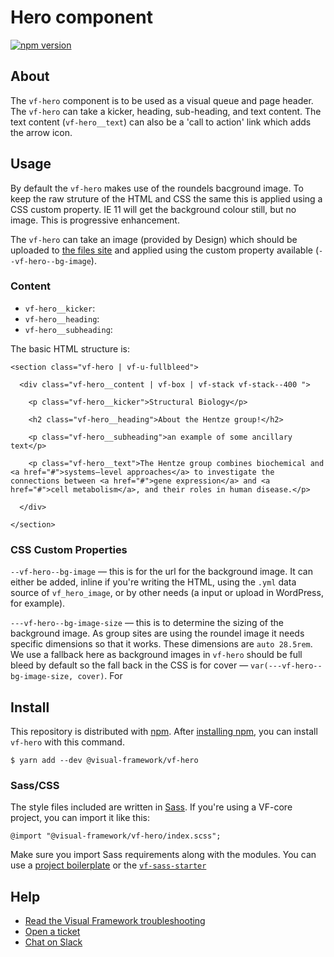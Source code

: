 # Hero component

[![npm version](https://badge.fury.io/js/%40visual-framework%2Fvf-hero.svg)](https://badge.fury.io/js/%40visual-framework%2Fvf-hero)

## About

The `vf-hero` component is to be used as a visual queue and page header. The `vf-hero` can take a kicker, heading, sub-heading, and text content. The text content (`vf-hero__text`) can also be a 'call to action' link which adds the arrow icon.

## Usage

By default the `vf-hero` makes use of the roundels bacground image. To keep the raw struture of the HTML and CSS the same this is applied using a CSS custom property. IE 11 will get the background colour still, but no image. This is progressive enhancement.

The `vf-hero` can take an image (provided by Design) which should be uploaded to [the files site](https://www.embl.org/files) and applied using the custom property available (`--vf-hero--bg-image`).
### Content

- `vf-hero__kicker`:
- `vf-hero__heading`:
- `vf-hero__subheading`:



The basic HTML structure is:

```
<section class="vf-hero | vf-u-fullbleed">

  <div class="vf-hero__content | vf-box | vf-stack vf-stack--400 ">

    <p class="vf-hero__kicker">Structural Biology</p>

    <h2 class="vf-hero__heading">About the Hentze group!</h2>

    <p class="vf-hero__subheading">an example of some ancillary text</p>

    <p class="vf-hero__text">The Hentze group combines biochemical and <a href="#">systems–level approaches</a> to investigate the connections between <a href="#">gene expression</a> and <a href="#">cell metabolism</a>, and their roles in human disease.</p>

  </div>

</section>
```




### CSS Custom Properties

`--vf-hero--bg-image` — this is for the url for the background image. It can either be added, inline if you're writing the HTML, using the `.yml` data source of `vf_hero_image`, or by other needs (a input or upload in WordPress, for example).

`---vf-hero--bg-image-size` — this is to determine the sizing of the background image. As group sites are using the roundel image it needs specific dimensions so that it works. These dimensions are `auto 28.5rem`. We use a fallback here as background images in `vf-hero` should be full bleed by default so the fall back in the CSS is for cover — `var(---vf-hero--bg-image-size, cover)`. For

## Install

This repository is distributed with [npm](https://www.npmjs.com/). After [installing npm](https://nodejs.org/), you can install `vf-hero` with this command.

```
$ yarn add --dev @visual-framework/vf-hero
```

### Sass/CSS

The style files included are written in [Sass](https://sass-lang.com/). If you're using a VF-core project, you can import it like this:

```
@import "@visual-framework/vf-hero/index.scss";
```

Make sure you import Sass requirements along with the modules. You can use a [project boilerplate](https://stable.visual-framework.dev/building/) or the [`vf-sass-starter`](https://stable.visual-framework.dev/components/vf-sass-starter/)

## Help

- [Read the Visual Framework troubleshooting](https://stable.visual-framework.dev/troubleshooting/)
- [Open a ticket](https://github.com/visual-framework/vf-core/issues)
- [Chat on Slack](https://join.slack.com/t/visual-framework/shared_invite/enQtNDAxNzY0NDg4NTY0LWFhMjEwNGY3ZTk3NWYxNWVjOWQ1ZWE4YjViZmY1YjBkMDQxMTNlNjQ0N2ZiMTQ1ZTZiMGM4NjU5Y2E0MjM3ZGQ)
